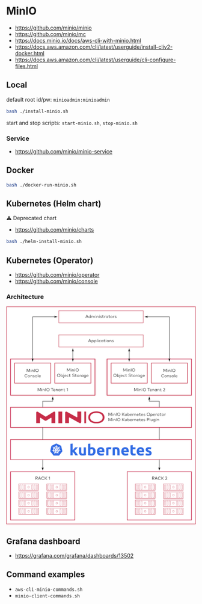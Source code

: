 # MinIO

- https://github.com/minio/minio
- https://github.com/minio/mc
- https://docs.minio.io/docs/aws-cli-with-minio.html
- https://docs.aws.amazon.com/cli/latest/userguide/install-cliv2-docker.html
- https://docs.aws.amazon.com/cli/latest/userguide/cli-configure-files.html

## Local

default root id/pw: `minioadmin:minioadmin`

```bash
bash ./install-minio.sh
```

start and stop scripts: `start-minio.sh`, `stop-minio.sh`

### Service

- https://github.com/minio/minio-service

## Docker

```bash
bash ./docker-run-minio.sh
```

## Kubernetes (Helm chart)

⚠️ Deprecated chart

- https://github.com/minio/charts

```bash
bash ./helm-install-minio.sh
```

## Kubernetes (Operator)

- https://github.com/minio/operator
- https://github.com/minio/console

### Architecture

![minio-operator-architecture](/contents/images/minio-operator-architecture.png)

## Grafana dashboard

- https://grafana.com/grafana/dashboards/13502

## Command examples

- `aws-cli-minio-commands.sh`
- `minio-client-commands.sh`
